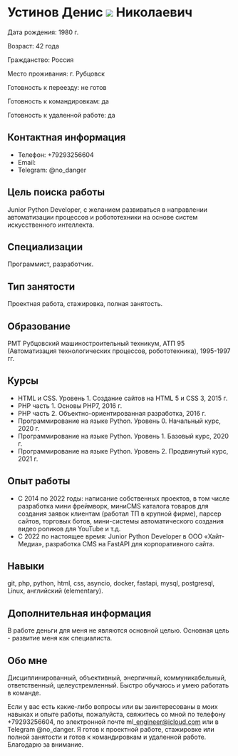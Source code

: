 # **Устинов Денис ![](RackMultipart20230222-1-lhn9k8_html_4dca29c8634d10bb.png) Николаевич**

Дата рождения: 1980 г.

Возраст: 42 года

Гражданство: Россия

Место проживания: г. Рубцовск

Готовность к переезду: не готов

Готовность к командировкам: да

Готовность к удаленной работе: да

## Контактная информация

- Телефон: +79293256604
- Email: 
- Telegram: @no\_danger

## Цель поиска работы

Junior Python Developer, с желанием развиваться в направлении автоматизации процессов и робототехники на основе систем искусственного интеллекта.

## Специализации

Программист, разработчик.

## Тип занятости

Проектная работа, стажировка, полная занятость.

## Образование

РМТ Рубцовский машиностроительный техникум, АТП 95 (Автоматизация технологических процессов, робототехника), 1995-1997 гг.

## Курсы

- HTML и CSS. Уровень 1. Создание сайтов на HTML 5 и СSS 3, 2015 г.
- PHP часть 1. Основы PHP7, 2016 г.
- PHP часть 2. Объектно-ориентированная разработка, 2016 г.
- Программирование на языке Python. Уровень 0. Начальный курс, 2020 г.
- Программирование на языке Python. Уровень 1. Базовый курс, 2020 г.
- Программирование на языке Python. Уровень 2. Продвинутый курс, 2021 г.

## Опыт работы

- С 2014 по 2022 годы: написание собственных проектов, в том числе разработка мини фреймворк, миниCMS каталога товаров для создания заявок клиентам (работал ТП в крупной фирме), парсер сайтов, торговых ботов, мини-системы автоматического создания видео роликов для YouTube и т.д.
- С 2022 по настоящее время: Junior Python Developer в ООО «Хайт-Медиа», разработка CMS на FastAPI для корпоративного сайта.

## Навыки

git, php, python, html, css, asyncio, docker, fastapi, mysql, postgresql, Linux, английский (elementary).

## Дополнительная информация

В работе деньги для меня не являются основной целью. Основная цель - развитие меня как специалиста.

## Обо мне

Дисциплинированный, объективный, энергичный, коммуникабельный, ответственный, целеустремленный. Быстро обучаюсь и умею работать в команде.

Если у вас есть какие-либо вопросы или вы заинтересованы в моих навыках и опыте работы, пожалуйста, свяжитесь со мной по телефону +79293256604, по электронной почте ml\_engineer@icloud.com или в Telegram @no\_danger. Я готов к проектной работе, стажировке или полной занятости и готов к командировкам и удаленной работе. Благодарю за внимание.
